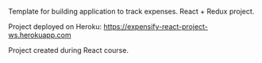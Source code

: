 Template for building application to track expenses. React + Redux project.

Project deployed on Heroku:
https://expensify-react-project-ws.herokuapp.com

Project created during React course.
